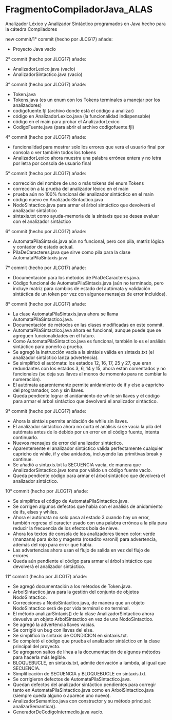 FragmentoCompiladorJava_ALAS
============================

Analizador Léxico y Analizador Sintáctico programados en Java hecho para la cátedra Compiladores

new commit/1° commit (hecho por JLCG17) añade:
* Proyecto Java vacío

2° commit (hecho por JLCG17) añade:
* AnalizadorLexico.java (vacío)
* AnalizadorSintactico.java (vacío)

3° commit (hecho por JLCG17) añade:
* Token.java
* Tokens.java (es un enum con los Tokens terminales a manejar por los analizadores)
* codigofuente.fjl (archivo donde está el código a analizar)
* código en AnalizadorLexico.java (la funcionalidad indispensable)
* código en el main para probar el AnalizadorLexico
* CodigoFuente.java (para abrir el archivo codigofuente.fjl)

4° commit (hecho por JLCG17) añade:
* funcionalidad para mostrar solo los errores que verá el usuario final por consola o ver también todos los tokens
* AnalizadorLexico ahora muestra una palabra errónea entera y no letra por letra por consola de usuario final

5° commit (hecho por JLCG17) añade:
* corrección del nombre de uno o más tokens del enum Tokens
* corrección a la prueba del analizador léxico en el main
* prueba aún no 100% funcional del analizador sintáctico en el main
* código nuevo en AnalizadorSintactico.java
* NodoSintactico.java para armar el árbol sintáctico que devolverá el analizador sintáctico
* sintaxis.txt como ayuda-memoria de la sintaxis que se desea evaluar con el analizador sintáctico

6° commit (hecho por JLCG17) añade:
* AutomataPilaSintaxis.java aún no funcional, pero con pila, matriz lógica y contador de estado actual.
* PilaDeCaracteres.java que sirve como pila para la clase AutomataPilaSintaxis.java

7° commit (hecho por JLCG17) añade:
* Documentación para los métodos de PilaDeCaracteres.java.
* Código funcional de AutomataPilaSintaxis.java (aún no terminado, pero incluye matriz para cambios de estado del autómata y validación sintáctica de un token por vez con algunos mensajes de error incluidos).

8° commit (hecho por JLCG17) añade:
* La clase AutomataPilaSintaxis.java ahora se llama AutomataPilaSintactico.java.
* Documentación de métodos en las clases modificadas en este commit.
* AutomataPilaSintactico.java ahora es funcional, aunque puede que se agreguen funcionalidades en el futuro.
* Como AutomataPilaSintactico.java es funcional, también lo es el análisis sintáctico para ponerlo a prueba.
* Se agregó la instrucción vacía a la sintáxis válida en sintaxis.txt (el analizador sintáctico lanza advertencia).
* Se simplificó el autómata: los estados 12, 16, 17, 25 y 27, que eran redundantes con los estados 3, 6, 14 y 15, ahora están comentados y no funcionales (se deja sus llaves al menos de momento para no cambiar la numeración).
* El autómata aparentemente permite anidamiento de if y else a capricho del programador, con y sin llaves.
* Queda pendiente lograr el anidamiento de while sin llaves y el código para armar el árbol sintáctico que devolverá el analizador sintáctico.

9° commit (hecho por JLCG17) añade:
* Ahora la sintáxis permite anidación de while sin llaves.
* El analizador sintáctico ahora no corta el análisis si se vacía la pila del autómata antes de lo debido por un error en el código fuente, intenta continuarlo.
* Nuevos mensajes de error del analizador sintáctico.
* Aparentemente el analizador sintáctico valida perfectamente cualquier capricho de while, if y else anidados, incluyendo las primitivas break y continue.
* Se añadió a sintaxis.txt la SECUENCIA vacía, de manera que AnalizadorSintactico.java toma por válido un código fuente vacío.
* Queda pendiente código para armar el árbol sintáctico que devolverá el analizador sintáctico.

10° commit (hecho por JLCG17) añade:
* Se simplifica el código de AutomataPilaSintactico.java.
* Se corrigen algunos defectos que había con el análisis de anidamiento de ifs, elses y whiles.
* Ahora el autómata no solo pasa al estado 3 cuando hay un error, también regresa el caracter usado con una palabra errónea a la pila para reducir la frecuencia de los efectos bola de nieve.
* Ahora los textos de consola de los analizadores tienen color: verde (manzana) para éxito y magenta (rosadito varonil) para advertencia, además del rojo para error que había.
* Las advertencias ahora usan el flujo de salida en vez del flujo de errores.
* Queda aún pendiente el código para armar el árbol sintáctico que devolverá el analizador sintáctico.

11° commit (hecho por JLCG17) añade:
* Se agregó documentación a los métodos de Token.java.
* ArbolSintactico.java para la gestión del conjunto de objetos NodoSintactico.
* Correcciones a NodoSintactico.java, de manera que un objeto NodoSintactico será de por vida terminal o no terminal.
* El método analizarSintaxis() de la clase AnalizadorSintactico ahora devuelve un objeto ArbolSintactico en vez de uno NodoSintactico.
* Se agregó la advertencia llaves vacías.
* Se corrigió un bug con llaves del else.
* Se simplificó la sintaxis de CONDICION en sintaxis.txt.
* Se completó el código que prueba el analizador sintáctico en la clase principal del proyecto.
* Se agregaron saltos de línea a la documentación de algunos métodos para hacerla más legible.
* BLOQUEBUCLE, en sintaxis.txt, admite derivación a lambda, al igual que SECUENCIA.
* Simplificación de SECUENCIA y BLOQUEBUCLE en sintaxis.txt.
* Se corrigieron defectos de AutomataPilaSintactico.java.
* Quedan defectos del analizador sintáctico pendientes para corregir tanto en AutomataPilaSintactico.java como en ArbolSintactico.java (siempre queda alguno o aparece uno nuevo).
* AnalizadorSemantico.java con constructor y su método principal: analizarSemantica().
* GeneradorDeCodigoIntermedio.java vacío.


